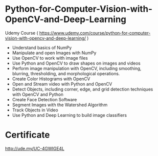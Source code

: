 # Python-for-Computer-Vision-with-OpenCV-and-Deep-Learning

Udemy Course ( https://www.udemy.com/course/python-for-computer-vision-with-opencv-and-deep-learning/ )

- Understand basics of NumPy
- Manipulate and open Images with NumPy
- Use OpenCV to work with image files
- Use Python and OpenCV to draw shapes on images and videos
- Perform image manipulation with OpenCV, including smoothing, blurring, thresholding, and morphological operations.
- Create Color Histograms with OpenCV
- Open and Stream video with Python and OpenCV
- Detect Objects, including corner, edge, and grid detection techniques with OpenCV and Python
- Create Face Detection Software
- Segment Images with the Watershed Algorithm
- Track Objects in Video
- Use Python and Deep Learning to build image classifiers

# Certificate
http://ude.my/UC-4GWIGE4L
